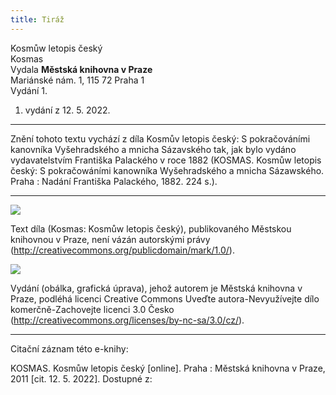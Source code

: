 ```yaml
---
title: Tiráž
---
```


Kosmůw letopis český    
Kosmas  
Vydala **Městská knihovna v Praze**    
Mariánské nám. 1, 115 72 Praha 1  
Vydání 1.    
1. vydání z 12. 5. 2022.

***

Znění tohoto textu vychází z díla Kosmův letopis český: S pokračováními kanovníka Vyšehradského a mnicha Sázavského tak, jak bylo vydáno vydavatelstvím Františka Palackého v roce 1882 (KOSMAS. Kosmůw letopis český: S pokračowáními kanowníka Wyšehradského a mnicha Sázawského. Praha : Nadání Františka Palackého, 1882. 224 s.).  


***

![](../Images/pd-88x31.png)  

Text díla (Kosmas: Kosmůw letopis český), publikovaného Městskou knihovnou v Praze, není vázán autorskými právy (http://creativecommons.org/publicdomain/mark/1.0/).

![](../Images/88x31.png)  

Vydání (obálka, grafická úprava), jehož autorem je Městská knihovna v Praze, podléhá licenci Creative Commons Uveďte autora-Nevyužívejte dílo komerčně-Zachovejte licenci 3.0 Česko (http://creativecommons.org/licenses/by-nc-sa/3.0/cz/).

***

Citační záznam této e-knihy:

KOSMAS. Kosmůw letopis český \[online\].  Praha : Městská knihovna v Praze, 2011 \[cit. 12. 5. 2022]. Dostupné z: <next-book-url>